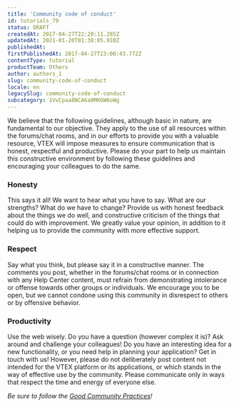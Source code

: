 ```yaml
---
title: 'Community code of conduct'
id: tutorials_79
status: DRAFT
createdAt: 2017-04-27T22:20:11.285Z
updatedAt: 2021-01-20T01:38:05.910Z
publishedAt: 
firstPublishedAt: 2017-04-27T23:00:43.772Z
contentType: tutorial
productTeam: Others
author: authors_1
slug: community-code-of-conduct
locale: en
legacySlug: community-code-of-conduct
subcategory: 1VvCpaa8NCA6a0MK6W6oWg
---
```


We believe that the following guidelines, although basic in nature, are fundamental to our objective. They apply to the use of all resources within the forums/chat rooms, and in our efforts to provide you with a valuable resource, VTEX will impose measures to ensure communication that is honest, respectful and productive. Please do your part to help us maintain this constructive environment by following these guidelines and encouraging your colleagues to do the same.

### Honesty

This says it all! We want to hear what you have to say. What are our strengths? What do we have to change? Provide us with honest feedback about the things we do well, and constructive criticism of the things that could do with improvement. We greatly value your opinion, in addition to it helping us to provide the community with more effective support.

### Respect

Say what you think, but please say it in a constructive manner. The comments you post, whether in the forums/chat rooms or in connection with any Help Center content, must refrain from demonstrating intolerance or offense towards other groups or individuals. We encourage you to be open, but we cannot condone using this community in disrespect to others or by offensive behavior.

### Productivity

Use the web wisely. Do you have a question (however complex it is)? Ask around and challenge your colleagues! Do you have an interesting idea for a new functionality, or you need help in planning your application? Get in touch with us! However, please do not deliberately post content not intended for the VTEX platform or its applications, or which stands in the way of effective use by the community. Please communicate only in ways that respect the time and energy of everyone else.

_Be sure to follow the [Good Community Practices](http://lab.vtex.com/blog/boas-praticas-da-comunidade/)!_
